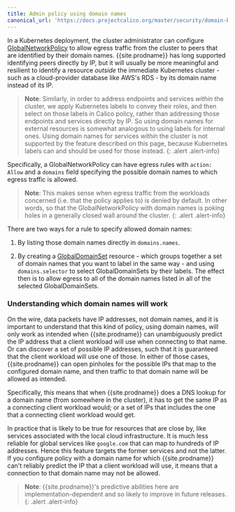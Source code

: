 ```yaml
---
title: Admin policy using domain names
canonical_url: 'https://docs.projectcalico.org/master/security/domain-based-policy'
---
```


In a Kubernetes deployment, the cluster administrator can configure
[GlobalNetworkPolicy]({{site.baseurl}}/{{page.version}}/reference/calicoctl/resources/globalnetworkpolicy)
to allow egress traffic from the cluster to peers that are identified
by their domain names.  {{site.prodname}} has long supported
identifying peers directly by IP, but it will usually be more
meaningful and resilient to identify a resource *outside* the
immediate Kubernetes cluster - such as a cloud-provider database like
AWS's RDS - by its domain name instead of its IP.

> **Note**: Similarly, in order to address endpoints and services
> *within* the cluster, we apply Kubernetes labels to convey their
> roles, and then select on those labels in Calico policy, rather than
> addressing those endpoints and services directly by IP.  So using
> domain names for external resources is somewhat analogous to using
> labels for internal ones.  Using domain names for services *within*
> the cluster is not supported by the feature described on this page,
> because Kubernetes labels can and should be used for those instead.
{: .alert .alert-info}

Specifically, a GlobalNetworkPolicy can have egress rules with
`action: Allow` and a `domains` field specifying the possible domain
names to which egress traffic is allowed.

> **Note**: This makes sense when egress traffic from the workloads
> concerned (i.e. that the policy applies to) is denied by default.
> In other words, so that the GlobalNetworkPolicy with domain names is
> poking holes in a generally closed wall around the cluster.
{: .alert .alert-info}

There are two ways for a rule to specify allowed domain names:

1.  By listing those domain names directly in `domains.names`.

2.  By creating a
    [GlobalDomainSet]({{site.baseurl}}/{{page.version}}/reference/calicoctl/resources/globaldomainset)
    resource - which groups together a set of domain names that you
    want to label in the same way - and using `domains.selector` to
    select GlobalDomainSets by their labels.  The effect then is to
    allow egress to all of the domain names listed in all of the
    selected GlobalDomainSets.

### Understanding which domain names will work

On the wire, data packets have IP addresses, not domain names, and it
is important to understand that this kind of policy, using domain
names, will only work as intended when {{site.prodname}} can
unambiguously predict the IP address that a client workload will use
when connecting to that name.  Or can discover a set of possible IP
addresses, such that it is guaranteed that the client workload will
use one of those.  In either of those cases, {{site.prodname}} can
open pinholes for the possible IPs that map to the configured domain
name, and then traffic to that domain name will be allowed as
intended.

Specifically, this means that when {{site.prodname}} does a DNS lookup
for a domain name (from somewhere in the cluster), it has to get the
same IP as a connecting client workload would; or a set of IPs that
includes the one that a connecting client workload would get.

In practice that is likely to be true for resources that are close by,
like services associated with the local cloud infrastructure.  It is
much less reliable for global services like `google.com` that can map
to hundreds of IP addresses.  Hence this feature targets the former
services and not the latter.  If you configure policy with a domain
name for which {{site.prodname}} can't reliably predict the IP that a
client workload will use, it means that a connection to that domain
name may not be allowed.

> **Note**: {{site.prodname}}'s predictive abilities here are
> implementation-dependent and so likely to improve in future
> releases.
{: .alert .alert-info}
